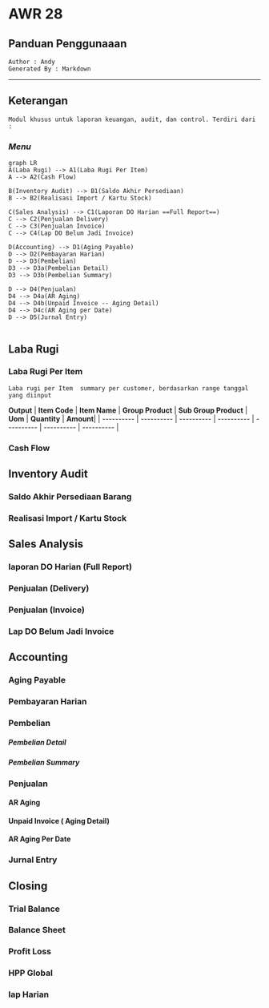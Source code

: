 # AWR 28 
## Panduan Penggunaaan

	Author : Andy
	Generated By : Markdown 


    
---

## Keterangan

	Modul khusus untuk laporan keuangan, audit, dan control. Terdiri dari :

### *Menu*

```mermaid
graph LR
A(Laba Rugi) --> A1(Laba Rugi Per Item)
A --> A2(Cash Flow)

B(Inventory Audit) --> B1(Saldo Akhir Persediaan)
B --> B2(Realisasi Import / Kartu Stock)

C(Sales Analysis) --> C1(Laporan DO Harian ==Full Report==)
C --> C2(Penjualan Delivery)
C --> C3(Penjualan Invoice)
C --> C4(Lap DO Belum Jadi Invoice)

D(Accounting) --> D1(Aging Payable)
D --> D2(Pembayaran Harian)
D --> D3(Pembelian)
D3 --> D3a(Pembelian Detail)
D3 --> D3b(Pembelian Summary)

D --> D4(Penjualan)
D4 --> D4a(AR Aging)
D4 --> D4b(Unpaid Invoice -- Aging Detail)
D4 --> D4c(AR Aging per Date)
D --> D5(Jurnal Entry)


```

## Laba Rugi
### Laba Rugi Per Item
    Laba rugi per Item  summary per customer, berdasarkan range tanggal yang diinput

**Output**
| **Item Code** | **Item Name** | **Group Product** | **Sub Group Product** | **Uom** | **Quantity** | **Amount**|
| ---------- | ---------- | ---------- | ---------- | ---------- | ---------- | ---------- |

    
### Cash Flow
  
  
## Inventory Audit 
### Saldo Akhir Persediaan Barang
### Realisasi Import / Kartu Stock
  
  
## Sales Analysis
### laporan DO Harian (Full Report)

### Penjualan (Delivery)
### Penjualan (Invoice)
### Lap DO Belum Jadi Invoice


## Accounting
### Aging Payable
### Pembayaran Harian  
### Pembelian  

##### Pembelian Detail
##### Pembelian Summary

### Penjualan 
#### AR Aging 
#### Unpaid Invoice ( Aging Detail)
#### AR Aging Per Date

### Jurnal Entry



## Closing
### Trial Balance
### Balance Sheet
### Profit Loss
### HPP Global
### lap Harian



<!--stackedit_data:
eyJoaXN0b3J5IjpbMTUxNjM1NjEyNiwxNDM1MDQwMzE2LDIwMD
Q1MzI1MDcsLTE3ODA0ODUyM119
-->